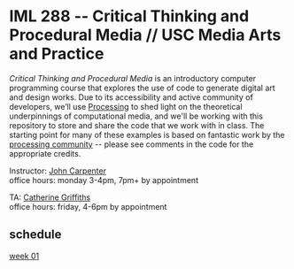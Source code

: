 # IML 288 -- Critical Thinking and Procedural Media // USC Media Arts and Practice  
_Critical Thinking and Procedural Media_ is an introductory computer programming course that explores the use of code to generate digital art and design works.  Due to its accessibility and active community of developers, we’ll use [Processing](http://processing.org/download/) to shed light on the theoretical underpinnings of computational media, and we'll be working with this repository to store and share the code that we work with in class. The starting point for many of these examples is based on fantastic work by the [processing community](https://discourse.processing.org/) -- please see comments in the code for the appropriate credits.

Instructor: [John Carpenter](http://johnbcarpenter.com)  
office hours: monday 3-4pm, 7pm+ by appointment  

TA: [Catherine Griffiths](http://isohale.com)  
office hours: friday, 4-6pm by appointment  

## schedule
[week 01](https://github.com/johnbcarpenter/USC_IML288/tree/master/WEEK01.md) 


